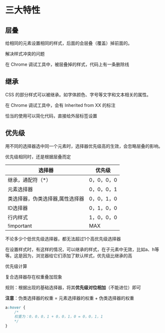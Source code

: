 # 三大特性

## 层叠

给相同的元素设置相同的样式，后面的会层叠（覆盖）掉前面的。

解决样式冲突的问题

在 Chrome 调试工具中，被层叠掉的样式，代码上有一条删除线

## 继承

CSS 的部分样式可以被继承。如字体颜色、字号等文字和文本相关的属性。

在 Chrome 调试工具中，会有 Inherited from XX 的标注

恰当的使用可以简化代码，直接给外层标签设置

## 优先级

用不同的选择器选中同一个元素时，选择器优先级高的生效，会忽略层叠的影响。

优先级相同时，还是根据层叠而定

| 选择器               | 优先级     |
| -------------------- | ---------- |
| 继承，通配符（*）    | 0，0，0，0 |
| 元素选择器           | 0，0，0，1 |
| 类选择器，伪类选择器,属性选择器 | 0，0，1，0 |
| ID选择器             | 0，1，0，0 |
| 行内样式             | 1，0，0，0 |
| !important           | MAX        |

不论多少个低优先级选择器，都无法超过1个高优先级选择器

在设置样式时，有这样的情况，可以继承的样式，在子元素中无效，比如a、h等等。这是因为，浏览器给它们添加了默认样式，优先级比继承的高

优先级计算

复合选择器存在权重叠加现象

规则：根据出现的基础选择器，将其**优先级对位相加**（不能进位）即可

**注意**：伪类选择器的权重 = 元素选择器的权重 + 伪类选择器的权重

```css
a:hover {
    /*
    权重为：0，0，0，1 + 0，0，1，0 = 0，0，1，1
    */
}
```

